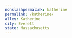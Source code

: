 ```yaml
---
﻿nonslashpermalink: katherine
permalink: /katherine/
alley: Katherine
city: Everett
state: Massachusetts
---
```

